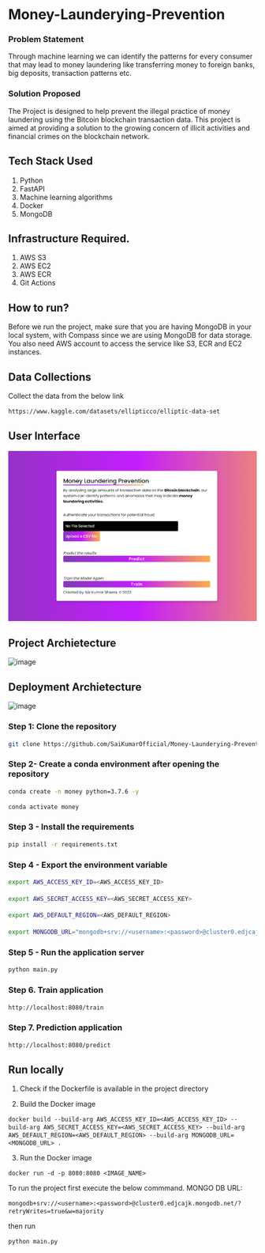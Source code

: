 # Money-Launderying-Prevention

### Problem Statement
Through machine learning we can identify the patterns for every consumer that may lead to money laundering like transferring money to foreign banks, big deposits, transaction
patterns etc.

### Solution Proposed 
The Project is  designed to help prevent the illegal practice of money laundering using the Bitcoin blockchain transaction data. This project is aimed at providing a solution to the growing concern of illicit activities and financial crimes on the blockchain network.

## Tech Stack Used
1. Python 
2. FastAPI 
3. Machine learning algorithms
4. Docker
5. MongoDB

## Infrastructure Required.

1. AWS S3
2. AWS EC2
3. AWS ECR
4. Git Actions

## How to run?
Before we run the project, make sure that you are having MongoDB in your local system, with Compass since we are using MongoDB for data storage. You also need AWS account to access the service like S3, ECR and EC2 instances.

## Data Collections

Collect the data from the below link
```bash 
https://www.kaggle.com/datasets/ellipticco/elliptic-data-set
```
## User Interface
![image](templates/Userinterface.png)
## Project Archietecture
![image](https://user-images.githubusercontent.com/57321948/193536768-ae704adc-32d9-4c6c-b234-79c152f756c5.png)


## Deployment Archietecture
![image](https://user-images.githubusercontent.com/57321948/193536973-4530fe7d-5509-4609-bfd2-cd702fc82423.png)

### Step 1: Clone the repository
```bash
git clone https://github.com/SaiKumarOfficial/Money-Launderying-Prevention.git
```

### Step 2- Create a conda environment after opening the repository

```bash
conda create -n money python=3.7.6 -y
```

```bash
conda activate money
```

### Step 3 - Install the requirements
```bash
pip install -r requirements.txt
```
### Step 4 - Export the environment variable
```bash
export AWS_ACCESS_KEY_ID=<AWS_ACCESS_KEY_ID>

export AWS_SECRET_ACCESS_KEY=<AWS_SECRET_ACCESS_KEY>

export AWS_DEFAULT_REGION=<AWS_DEFAULT_REGION>

export MONGODB_URL="mongodb+srv://<username>:<password>@cluster0.edjcajk.mongodb.net/?retryWrites=true&w=majority"

```

### Step 5 - Run the application server
```bash
python main.py
```

### Step 6. Train application
```bash
http://localhost:8080/train

```

### Step 7. Prediction application
```bash
http://localhost:8080/predict

```
## Run locally

1. Check if the Dockerfile is available in the project directory

2. Build the Docker image
```
docker build --build-arg AWS_ACCESS_KEY_ID=<AWS_ACCESS_KEY_ID> --build-arg AWS_SECRET_ACCESS_KEY=<AWS_SECRET_ACCESS_KEY> --build-arg AWS_DEFAULT_REGION=<AWS_DEFAULT_REGION> --build-arg MONGODB_URL=<MONGODB_URL> . 

```

3. Run the Docker image
```
docker run -d -p 8080:8080 <IMAGE_NAME>
```

To run the project  first execute the below commmand.
MONGO DB URL: 
```
mongodb+srv://<username>:<password>@cluster0.edjcajk.mongodb.net/?retryWrites=true&w=majority
```

then run 
```
python main.py
```